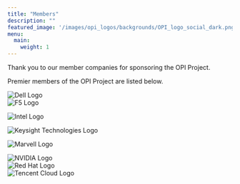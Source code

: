 ```yaml
---
title: "Members"
description: ""
featured_image: '/images/opi_logos/backgrounds/OPI_logo_social_dark.png'
menu:
  main:
    weight: 1
---
```


Thank you to our member companies for sponsoring the OPI Project.

Premier members of the OPI Project are listed below.

![Dell Logo](/images/logos/dell-inc.svg)   
![F5 Logo](/images/logos/f5-networks-inc.svg)   

![Intel Logo](/images/logos/intel-corporation.svg)   

![Keysight Technologies Logo](/images/logos/keysight.png)   

![Marvell Logo](/images/logos/marvell-asia-pte-ltd.svg)   

![NVIDIA Logo](/images/logos/nvidia-inc.svg)   
![Red Hat Logo](/images/logos/red-hat-inc.svg)   
![Tencent Cloud Logo](/images/logos/tencent-cloud-inc.png)   
